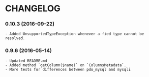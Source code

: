 # CHANGELOG

### 0.10.3 (2016-09-22)

    - Added UnsupportedTypeException whenever a fied type cannot be resolved.

### 0.9.6 (2016-05-14)

    - Updated README.md
    - Added method `getColumn($name)` on `ColumnsMetadata`.
    - More tests for differences between pdo_mysql and mysqli

  